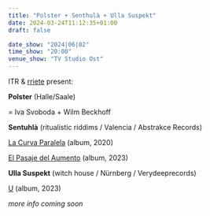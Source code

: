 ```yaml
---
title: "Polster + Senthulà + Ulla Suspekt"
date: 2024-03-24T11:12:35+01:00
draft: false

date_show: "2024|06|02"
time_show: "20:00"
venue_show: "TV Studio Ost"
---
```


ITR & [rriete](https://www.instagram.com/rriete/) present:

**Polster** (Halle/Saale)

= Iva Svoboda + Wilm Beckhoff

**Sentuhlà** (ritualistic riddims / Valencia / Abstrakce Records)

[La Curva Paralela](https://abstrakce.bandcamp.com/album/la-curva-paralela) (album, 2020)

[El Pasaje del Aumento](https://abstrakce.bandcamp.com/album/el-pasaje-del-aumento) (album, 2023)

**Ulla Suspekt** (witch house / Nürnberg / Verydeeprecords)

[U](https://verydeeprec.bandcamp.com/album/u) (album, 2023)

_more info coming soon_

<!-- ![The Zenmenn + Senthulà](../../posters/2024-06-02.jpg)

cool poster art by [rriete](https://www.instagram.com/rriete/) -->
